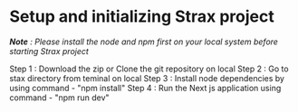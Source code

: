 # Setup and initializing Strax project

_**Note** : Please install the node and npm first on your local system before starting Strax project_

Step 1 : Download the zip or Clone the git repository on local
Step 2 : Go to stax directory from teminal on local
Step 3 : Install node dependencies by using command - "npm install"
Step 4 : Run the Next js application using command - "npm run dev"
